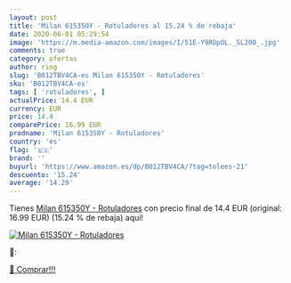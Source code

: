 ```yaml
---
layout: post
title: 'Milan 615350Y - Rotuladores al 15.24 % de rebaja'
date: 2020-06-01 05:29:54
image: 'https://m.media-amazon.com/images/I/51E-Y9ROpOL._SL200_.jpg'
comments: true
category: ofertas
author: ring
slug: 'B012TBV4CA-es Milan 615350Y - Rotuladores'
sku: 'B012TBV4CA-es'
tags: [ 'rotuladores', ]
actualPrice: 14.4 EUR
currency: EUR
price: 14.4
comparePrice: 16.99 EUR
prodname: 'Milan 615350Y - Rotuladores'
country: 'es'
flag: '🇪🇸'
brand: ''
buyurl: 'https://www.amazon.es/dp/B012TBV4CA/?tag=tolees-21'
descuento: '15.24'
average: '14.29'
---
```


Tienes [Milan 615350Y - Rotuladores](https://www.amazon.es/dp/B012TBV4CA/?tag=tolees-21) con precio final de  14.4 EUR (original: 16.99 EUR) (15.24 %  de rebaja) aqui!

[![Milan 615350Y - Rotuladores](https://m.media-amazon.com/images/I/51E-Y9ROpOL._SL200_.jpg)](https://www.amazon.es/dp/B012TBV4CA/?tag=tolees-21)

🔎:


[🛒 Comprar!!!](https://www.amazon.es/dp/B012TBV4CA/?tag=tolees-21)
